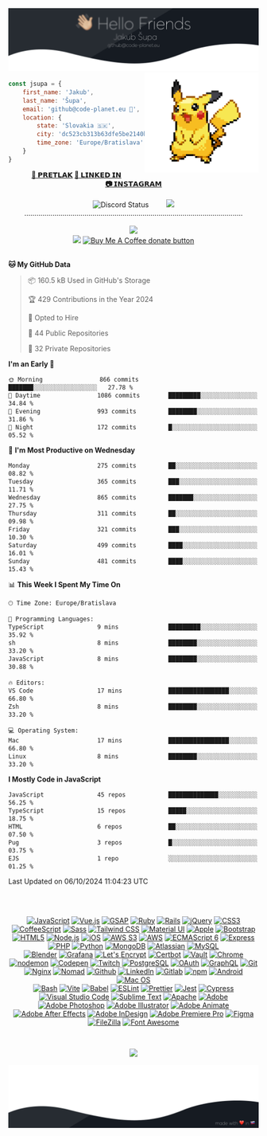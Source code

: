 
<img src="https://raw.githubusercontent.com/jsupa/jsupa/main/git-up.png"> 
<img align='right' src="https://raw.githubusercontent.com/jsupa/jsupa/main/pika.gif" width="230">
<br>

```js
const jsupa = {
    first_name: 'Jakub',
    last_name: 'Šupa',
    email: 'github@code-planet.eu 📧',
    location: {
        state: 'Slovakia 🇸🇰',
        city: 'dc523cb313b63dfe5be2140b0c05b3bc',
        time_zone: 'Europe/Bratislava'
    }
}

  ```
<p align="center">
<b><a href="https://pretlak.com/freelancers/detail/TACMrWtdW">🥫 𝗣𝗥𝗘𝗧𝗟𝗔𝗞</a> <a href="https://www.linkedin.com/in/jsupa/">👤 𝗟𝗜𝗡𝗞𝗘𝗗 𝗜𝗡</a><br><a href="https://www.instagram.com/kubo.png/">📷 𝗜𝗡𝗦𝗧𝗔𝗚𝗥𝗔𝗠</a></b>
<br>
<br>
<img height="140px" alt="Discord Status" src="https://lanyard.cnrad.dev/api/616613956676485122?borderRadius=6px&bg=161b22">
&nbsp; &nbsp; &nbsp; &nbsp;
<a href="https://discord.gg/ezaltz" target="_blank">
<img src="https://discordapp.com/api/guilds/1133724201996525619/widget.png?style=banner3">
</a>
<br>
.............................................................................................................
<br><br>
<a href="https://wakatime.com/@698e3ae2-2e7a-4cf6-a9e7-192f2b7d1525"><img src="https://wakatime.com/badge/user/698e3ae2-2e7a-4cf6-a9e7-192f2b7d1525.svg"></a><br>
<img src="https://visitor-badge.laobi.icu/badge?page_id=jsupa.jsupa">
<a href='https://ko-fi.com/Y8Y246Y0V' target='_blank'>
    <img src="https://img.shields.io/badge/buy%20me%20a%20coffee-donate-yellow.svg" alt="Buy Me A Coffee donate button" height="20px"/>
</a>
<br><br>

<!--START_SECTION:waka-->
**🐱 My GitHub Data** 

> 📦 160.5 kB Used in GitHub's Storage 
 > 
> 🏆 429 Contributions in the Year 2024
 > 
> 💼 Opted to Hire
 > 
> 📜 44 Public Repositories 
 > 
> 🔑 32 Private Repositories 
 > 
**I'm an Early 🐤** 

```text
🌞 Morning                866 commits         ███████░░░░░░░░░░░░░░░░░░   27.78 % 
🌆 Daytime                1086 commits        █████████░░░░░░░░░░░░░░░░   34.84 % 
🌃 Evening                993 commits         ████████░░░░░░░░░░░░░░░░░   31.86 % 
🌙 Night                  172 commits         █░░░░░░░░░░░░░░░░░░░░░░░░   05.52 % 
```
📅 **I'm Most Productive on Wednesday** 

```text
Monday                   275 commits         ██░░░░░░░░░░░░░░░░░░░░░░░   08.82 % 
Tuesday                  365 commits         ███░░░░░░░░░░░░░░░░░░░░░░   11.71 % 
Wednesday                865 commits         ███████░░░░░░░░░░░░░░░░░░   27.75 % 
Thursday                 311 commits         ██░░░░░░░░░░░░░░░░░░░░░░░   09.98 % 
Friday                   321 commits         ███░░░░░░░░░░░░░░░░░░░░░░   10.30 % 
Saturday                 499 commits         ████░░░░░░░░░░░░░░░░░░░░░   16.01 % 
Sunday                   481 commits         ████░░░░░░░░░░░░░░░░░░░░░   15.43 % 
```


📊 **This Week I Spent My Time On** 

```text
🕑︎ Time Zone: Europe/Bratislava

💬 Programming Languages: 
TypeScript               9 mins              █████████░░░░░░░░░░░░░░░░   35.92 % 
sh                       8 mins              ████████░░░░░░░░░░░░░░░░░   33.20 % 
JavaScript               8 mins              ████████░░░░░░░░░░░░░░░░░   30.88 % 

🔥 Editors: 
VS Code                  17 mins             █████████████████░░░░░░░░   66.80 % 
Zsh                      8 mins              ████████░░░░░░░░░░░░░░░░░   33.20 % 

💻 Operating System: 
Mac                      17 mins             █████████████████░░░░░░░░   66.80 % 
Linux                    8 mins              ████████░░░░░░░░░░░░░░░░░   33.20 % 
```

**I Mostly Code in JavaScript** 

```text
JavaScript               45 repos            ██████████████░░░░░░░░░░░   56.25 % 
TypeScript               15 repos            █████░░░░░░░░░░░░░░░░░░░░   18.75 % 
HTML                     6 repos             ██░░░░░░░░░░░░░░░░░░░░░░░   07.50 % 
Pug                      3 repos             █░░░░░░░░░░░░░░░░░░░░░░░░   03.75 % 
EJS                      1 repo              ░░░░░░░░░░░░░░░░░░░░░░░░░   01.25 % 
```




 Last Updated on 06/10/2024 11:04:23 UTC
<!--END_SECTION:waka-->
<br><br>
<p align="center">
<a href="https://developer.mozilla.org/en-US/docs/Web/JavaScript" title="JavaScript"><img src="https://github.com/get-icon/geticon/raw/master/icons/javascript.svg" alt="JavaScript" width="21px" height="21px"></a>
<a href="https://vuejs.org/" title="Vue.js"><img src="https://github.com/get-icon/geticon/raw/master/icons/vue.svg" alt="Vue.js" width="21px" height="21px"></a>
<a href="https://greensock.com/gsap/" title="GSAP"><img src="https://github.com/get-icon/geticon/raw/master/icons/gsap.svg" alt="GSAP" width="21px" height="21px"></a>
<a href="https://www.ruby-lang.org/" title="Ruby"><img src="https://github.com/get-icon/geticon/raw/master/icons/ruby.svg" alt="Ruby" width="21px" height="21px"></a>
<a href="https://rubyonrails.org/" title="Rails"><img src="https://github.com/get-icon/geticon/raw/master/icons/rails.svg" alt="Rails" width="21px" height="21px"></a>
<a href="https://jquery.com/" title="jQuery"><img src="https://github.com/get-icon/geticon/raw/master/icons/jquery-icon.svg" alt="jQuery" width="21px" height="21px"></a>
<a href="https://www.w3.org/TR/CSS/" title="CSS3"><img src="https://github.com/get-icon/geticon/raw/master/icons/css-3.svg" alt="CSS3" width="21px" height="21px"></a>
<a href="https://coffeescript.org/" title="CoffeeScript"><img src="https://github.com/get-icon/geticon/raw/master/icons/coffeescript.svg" alt="CoffeeScript" width="21px" height="21px"></a>
<a href="https://sass-lang.com/" title="Sass"><img src="https://github.com/get-icon/geticon/raw/master/icons/sass.svg" alt="Sass" width="21px" height="21px"></a>
<a href="https://tailwindcss.com/" title="Tailwind CSS"><img src="https://github.com/get-icon/geticon/raw/master/icons/tailwindcss-icon.svg" alt="Tailwind CSS" width="21px" height="21px"></a>
<a href="https://material-ui.com/" title="Material UI"><img src="https://github.com/get-icon/geticon/raw/master/icons/material-ui.svg" alt="Material UI" width="21px" height="21px"></a>
<a href="https://www.apple.com/" title="Apple"><img src="https://github.com/get-icon/geticon/raw/master/icons/apple.svg" alt="Apple" width="21px" height="21px"></a>
<a href="https://getbootstrap.com/" title="Bootstrap"><img src="https://github.com/get-icon/geticon/raw/master/icons/bootstrap.svg" alt="Bootstrap" width="21px" height="21px"></a>
<a href="https://www.w3.org/TR/html5/" title="HTML5"><img src="https://github.com/get-icon/geticon/raw/master/icons/html-5.svg" alt="HTML5" width="21px" height="21px"></a>
<a href="https://nodejs.org/" title="Node.js"><img src="https://github.com/get-icon/geticon/raw/master/icons/nodejs-icon.svg" alt="Node.js" width="21px" height="21px"></a>
<a href="https://www.apple.com/ios/" title="iOS"><img src="https://github.com/get-icon/geticon/raw/master/icons/ios.svg" alt="iOS" width="21px" height="21px"></a>
<a href="https://aws.amazon.com/s3/" title="AWS S3"><img src="https://github.com/get-icon/geticon/raw/master/icons/aws-s3.svg" alt="AWS S3" width="21px" height="21px"></a>
<a href="https://aws.amazon.com/" title="AWS"><img src="https://github.com/get-icon/geticon/raw/master/icons/aws.svg" alt="AWS" width="21px" height="21px"></a>
<a href="https://tc39.es/ecma262/" title="ECMAScript 6"><img src="https://github.com/get-icon/geticon/raw/master/icons/es6.svg" alt="ECMAScript 6" width="21px" height="21px"></a>
<a href="https://expressjs.com/" title="Express"><img src="https://github.com/get-icon/geticon/raw/master/icons/express.svg" alt="Express" width="21px" height="21px"></a>
<a href="https://php.net/" title="PHP"><img src="https://github.com/get-icon/geticon/raw/master/icons/php.svg" alt="PHP" width="21px" height="21px"></a>
<a href="https://www.python.org/" title="Python"><img src="https://github.com/get-icon/geticon/raw/master/icons/python.svg" alt="Python" width="21px" height="21px"></a>
<a href="https://www.mongodb.org/" title="MongoDB"><img src="https://github.com/get-icon/geticon/raw/master/icons/mongodb-icon.svg" alt="MongoDB" width="21px" height="21px"></a>
<a href="https://www.atlassian.com/" title="Atlassian"><img src="https://github.com/get-icon/geticon/raw/master/icons/atlassian.svg" alt="Atlassian" width="21px" height="21px"></a>
<a href="https://dev.mysql.com/" title="MySQL"><img src="https://github.com/get-icon/geticon/raw/master/icons/mysql.svg" alt="MySQL" width="21px" height="21px"></a><br>
<a href="https://www.blender.org/" title="Blender"><img src="https://github.com/get-icon/geticon/raw/master/icons/blender.svg" alt="Blender" width="21px" height="21px"></a>
<a href="https://grafana.com/" title="Grafana"><img src="https://github.com/get-icon/geticon/raw/master/icons/grafana.svg" alt="Grafana" width="21px" height="21px"></a>
<a href="https://letsencrypt.org/" title="Let's Encrypt"><img src="https://github.com/get-icon/geticon/raw/master/icons/letsencrypt.svg" alt="Let's Encrypt" width="21px" height="21px"></a>
<a href="https://certbot.eff.org/" title="Certbot"><img src="https://github.com/get-icon/geticon/raw/master/icons/certbot.svg" alt="Certbot" width="21px" height="21px"></a>
<a href="https://www.vaultproject.io/" title="Vault"><img src="https://github.com/get-icon/geticon/raw/master/icons/vault.svg" alt="Vault" width="21px" height="21px"></a>
<a href="https://www.google.com/chrome/" title="Chrome"><img src="https://github.com/get-icon/geticon/raw/master/icons/chrome.svg" alt="Chrome" width="21px" height="21px"></a>
<a href="https://nodemon.io/" title="nodemon"><img src="https://github.com/get-icon/geticon/raw/master/icons/nodemon.svg" alt="nodemon" width="21px" height="21px"></a>
<a href="https://codepen.io/" title="Codepen"><img src="https://github.com/get-icon/geticon/raw/master/icons/codepen-icon.svg" alt="Codepen" width="21px" height="21px"></a>
<a href="https://www.twitch.tv/" title="Twitch"><img src="https://github.com/get-icon/geticon/raw/master/icons/twitch.svg" alt="Twitch" width="21px" height="21px"></a>
<a href="https://www.postgresql.org/" title="PostgreSQL"><img src="https://github.com/get-icon/geticon/raw/master/icons/postgresql.svg" alt="PostgreSQL" width="21px" height="21px"></a>
<a href="https://oauth.net/" title="OAuth"><img src="https://github.com/get-icon/geticon/raw/master/icons/oauth.svg" alt="OAuth" width="21px" height="21px"></a>
<a href="https://graphql.org/" title="GraphQL"><img src="https://github.com/get-icon/geticon/raw/master/icons/graphql.svg" alt="GraphQL" width="21px" height="21px"></a>
<a href="https://git-scm.com/" title="Git"><img src="https://github.com/get-icon/geticon/raw/master/icons/git-icon.svg" alt="Git" width="21px" height="21px"></a>
<a href="https://www.nginx.com/" title="Nginx"><img src="https://github.com/get-icon/geticon/raw/master/icons/nginx-icon.svg" alt="Nginx" width="21px" height="21px"></a>
<a href="https://www.nomadproject.io/" title="Nomad"><img src="https://github.com/get-icon/geticon/raw/master/icons/nomad.svg" alt="Nomad" width="21px" height="21px"></a>
<a href="https://github.com/" title="Github"><img src="https://github.com/get-icon/geticon/raw/master/icons/github-icon.svg" alt="Github" width="21px" height="21px"></a>
<a href="https://www.linkedin.com/" title="LinkedIn"><img src="https://github.com/get-icon/geticon/raw/master/icons/linkedin-icon.svg" alt="LinkedIn" width="21px" height="21px"></a>
<a href="https://about.gitlab.com/" title="Gitlab"><img src="https://github.com/get-icon/geticon/raw/master/icons/gitlab.svg" alt="Gitlab" width="21px" height="21px"></a>
<a href="https://www.npmjs.com/" title="npm"><img src="https://github.com/get-icon/geticon/raw/master/icons/npm.svg" alt="npm" width="21px" height="21px"></a>
<a href="https://www.android.com/" title="Android"><img src="https://github.com/get-icon/geticon/raw/master/icons/android-icon.svg" alt="Android" width="21px" height="21px"></a>
<a href="https://www.apple.com/macos/" title="Mac OS"><img src="https://github.com/get-icon/geticon/raw/master/icons/macOS.svg" alt="Mac OS" width="21px" height="21px"></a><br>
<a href="https://www.gnu.org/software/bash/" title="Bash"><img src="https://github.com/get-icon/geticon/raw/master/icons/bash.svg" alt="Bash" width="21px" height="21px"></a>
<a href="https://vitejs.dev/" title="Vite"><img src="https://github.com/get-icon/geticon/raw/master/icons/vite.svg" alt="Vite" width="21px" height="21px"></a>
<a href="https://babeljs.io/" title="Babel"><img src="https://github.com/get-icon/geticon/raw/master/icons/babel.svg" alt="Babel" width="21px" height="21px"></a>
<a href="https://eslint.org/" title="ESLint"><img src="https://github.com/get-icon/geticon/raw/master/icons/eslint.svg" alt="ESLint" width="21px" height="21px"></a>
<a href="https://prettier.io/" title="Prettier"><img src="https://github.com/get-icon/geticon/raw/master/icons/prettier.svg" alt="Prettier" width="21px" height="21px"></a>
<a href="https://jestjs.io/" title="Jest"><img src="https://github.com/get-icon/geticon/raw/master/icons/jest.svg" alt="Jest" width="21px" height="21px"></a>
<a href="https://www.cypress.io/" title="Cypress"><img src="https://github.com/get-icon/geticon/raw/master/icons/cypress.svg" alt="Cypress" width="21px" height="21px"></a>
<a href="https://code.visualstudio.com/" title="Visual Studio Code"><img src="https://github.com/get-icon/geticon/raw/master/icons/visual-studio-code.svg" alt="Visual Studio Code" width="21px" height="21px"></a>
<a href="https://www.sublimetext.com/" title="Sublime Text"><img src="https://github.com/get-icon/geticon/raw/master/icons/sublime-text.svg" alt="Sublime Text" width="21px" height="21px"></a>
<a href="https://www.apache.org/" title="Apache"><img src="https://github.com/get-icon/geticon/raw/master/icons/apache.svg" alt="Apache" width="21px" height="21px"></a>
<a href="https://www.adobe.com/" title="Adobe"><img src="https://github.com/get-icon/geticon/raw/master/icons/adobe.svg" alt="Adobe" width="21px" height="21px"></a>
<a href="https://www.adobe.com/products/photoshop.html" title="Adobe Photoshop"><img src="https://github.com/get-icon/geticon/raw/master/icons/adobe-photoshop.svg" alt="Adobe Photoshop" width="21px" height="21px"></a>
<a href="https://www.adobe.com/products/illustrator.html" title="Adobe Illustrator"><img src="https://github.com/get-icon/geticon/raw/master/icons/adobe-illustrator.svg" alt="Adobe Illustrator" width="21px" height="21px"></a>
<a href="https://www.adobe.com/products/animate.html" title="Adobe Animate"><img src="https://github.com/get-icon/geticon/raw/master/icons/adobe-animate.svg" alt="Adobe Animate" width="21px" height="21px"></a>
<a href="https://www.adobe.com/products/aftereffects.html" title="Adobe After Effects"><img src="https://github.com/get-icon/geticon/raw/master/icons/adobe-after_effects.svg" alt="Adobe After Effects" width="21px" height="21px"></a>
<a href="https://www.adobe.com/products/indesign.html" title="Adobe InDesign"><img src="https://github.com/get-icon/geticon/raw/master/icons/adobe-indesign.svg" alt="Adobe InDesign" width="21px" height="21px"></a>
<a href="https://www.adobe.com/products/premiere.html" title="Adobe Premiere Pro"><img src="https://github.com/get-icon/geticon/raw/master/icons/adobe-premiere_pro.svg" alt="Adobe Premiere Pro" width="21px" height="21px"></a>
<a href="https://www.figma.com/" title="Figma"><img src="https://github.com/get-icon/geticon/raw/master/icons/figma.svg" alt="Figma" width="21px" height="21px"></a>
<a href="https://filezilla-project.org/" title="FileZilla"><img src="https://github.com/get-icon/geticon/raw/master/icons/filezilla.svg" alt="FileZilla" width="21px" height="21px"></a>
<a href="https://fontawesome.com/" title="Font Awesome"><img src="https://github.com/get-icon/geticon/raw/master/icons/font-awesome.svg" alt="Font Awesome" width="21px" height="21px"></a>
</p><br></p>
<p align="center">
    <img src="https://code-planet.eu/images/snake.svg">
</p>
<img src="https://raw.githubusercontent.com/jsupa/jsupa/main/git-down.png">
